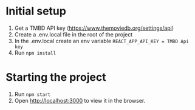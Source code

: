 # Initial setup

1. Get a TMBD API key (https://www.themoviedb.org/settings/api)
2. Create a .env.local file in the root of the project
3. In the .env.local create an env variable `REACT_APP_API_KEY = TMBD Api key`
4. Run `npm install`

# Starting the project
1. Run `npm start`
2. Open [http://localhost:3000](http://localhost:3000) to view it in the browser.

